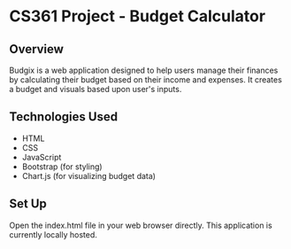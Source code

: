 # CS361 Project - Budget Calculator

## Overview

Budgix is a web application designed to help users manage their finances by calculating their budget based on their income and expenses. It creates a budget and visuals based upon user's inputs.

## Technologies Used

- HTML
- CSS
- JavaScript
- Bootstrap (for styling)
- Chart.js (for visualizing budget data)

## Set Up

Open the index.html file in your web browser directly. This application is currently locally hosted.

